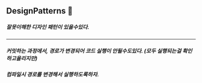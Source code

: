 ## DesignPatterns 🤔

##### 잘못이해한 디자인 패턴이 있을수있다. 
- - -
##### 커밋하는 과정에서, 경로가 변경되어 코드 실행이 안될수도있다. (모두 실행되는걸 확인하고올리지만)
##### 컴파일시 경로를 변경해서 실행하도록하자.
